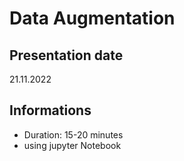 # Data Augmentation

## Presentation date
21.11.2022

## Informations
- Duration: 15-20 minutes
- using jupyter Notebook